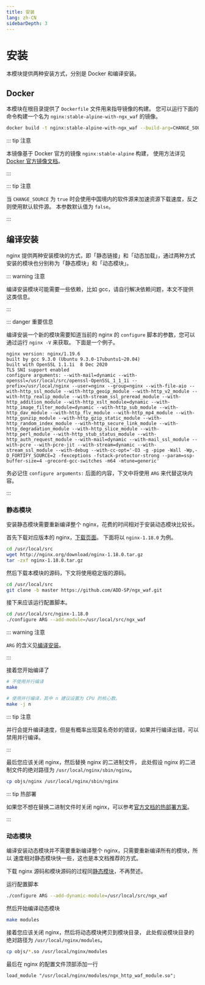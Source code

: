 ```yaml
---
title: 安装
lang: zh-CN
sidebarDepth: 3
---
```


# 安装

本模块提供两种安装方式，分别是 Docker 和编译安装。

## Docker

本模块在根目录提供了 `Dockerfile` 文件用来指导镜像的构建。
您可以运行下面的命令构建一个名为 `nginx:stable-alpine-with-ngx_waf` 的镜像。

```sh
docker build -t nginx:stable-alpine-with-ngx_waf --build-arg=CHANGE_SOURCE=true .
```

::: tip 注意

本镜像基于 Docker 官方的镜像 `nginx:stable-alpine` 构建，
使用方法详见 [Docker 官方镜像文档](https://hub.docker.com/_/nginx/)。

:::

::: tip 注意

当 `CHANGE_SOURCE` 为 `true` 时会使用中国境内的软件源来加速资源下载速度，反之则使用默认软件源。
本参数默认值为 `false`。

:::

## 编译安装

nginx 提供两种安装模块的方式，即「静态链接」和「动态加载」，通过两种方式安装的模块也分别称为「静态模块」和「动态模块」。

::: warning 注意

编译安装模块可能需要一些依赖，比如 gcc，请自行解决依赖问题，本文不提供这类信息。

:::

::: danger 重要信息

编译安装一个新的模块需要知道当前的 nginx 的 `configure` 脚本的参数，您可以通过运行 `nginx -V` 来获取。
下面是一个例子。

```
nginx version: nginx/1.19.6
built by gcc 9.3.0 (Ubuntu 9.3.0-17ubuntu1~20.04)
built with OpenSSL 1.1.1i  8 Dec 2020
TLS SNI support enabled
configure arguments: --with-mail=dynamic --with-openssl=/usr/local/src/openssl-OpenSSL_1_1_1i --prefix=/usr/local/nginx --user=nginx --group=nginx --with-file-aio --with-http_ssl_module --with-http_geoip_module --with-http_v2_module --with-http_realip_module --with-stream_ssl_preread_module --with-http_addition_module --with-http_xslt_module=dynamic --with-http_image_filter_module=dynamic --with-http_sub_module --with-http_dav_module --with-http_flv_module --with-http_mp4_module --with-http_gunzip_module --with-http_gzip_static_module --with-http_random_index_module --with-http_secure_link_module --with-http_degradation_module --with-http_slice_module --with-http_perl_module --with-http_stub_status_module --with-http_auth_request_module --with-mail=dynamic --with-mail_ssl_module --with-pcre --with-pcre-jit --with-stream=dynamic --with-stream_ssl_module --with-debug --with-cc-opt='-O3 -g -pipe -Wall -Wp,-D_FORTIFY_SOURCE=2 -fexceptions -fstack-protector-strong --param=ssp-buffer-size=4 -grecord-gcc-switches -m64 -mtune=generic'
```

务必记住 `configure arguments:` 后面的内容，下文中将使用 `ARG` 来代替这块内容。

:::

### 静态模块

安装静态模块需要重新编译整个 nginx，花费的时间相对于安装动态模块比较长。

首先下载对应版本的 nginx，[下载页面](http://nginx.org/en/download.html)。
下面将以 `nginx-1.18.0` 为例。

```sh
cd /usr/local/src
wget http://nginx.org/download/nginx-1.18.0.tar.gz
tar -zxf nginx-1.18.0.tar.gz
```

然后下载本模块的源码，下文将使用稳定版的源码。

```sh
cd /usr/local/src
git clone -b master https://github.com/ADD-SP/ngx_waf.git
```

接下来应该运行配置脚本。

```sh
cd /usr/local/src/nginx-1.18.0
./configure ARG --add-module=/usr/local/src/ngx_waf
```

::: warning 注意

`ARG` 的含义见[编译安装](#编译安装)。

:::

接着您开始编译了

```sh
# 不使用并行编译
make

# 使用并行编译，其中 n 建议设置为 CPU 的核心数。
make -j n
```

::: tip 注意

并行会提升编译速度，但是有概率出现莫名奇妙的错误，如果并行编译出错，可以禁用并行编译。

:::

最后您应该关闭 nginx，然后替换 nginx 的二进制文件，
此处假设 nginx 的二进制文件的绝对路径为 `/usr/local/nginx/sbin/nginx`。

```sh
cp objs/nginx /usr/local/nginx/sbin/nginx
```

::: tip 热部署

如果您不想在替换二进制文件时关闭 nginx，可以参考[官方文档的热部署方案](http://nginx.org/en/docs/control.html)。

:::

### 动态模块

编译安装动态模块并不需要重新编译整个 nginx，只需要重新编译所有的模块，所以
速度相对静态模块快一些，这也是本文档推荐的方式。

下载 nginx 源码和模块源码的过程同[静态模块](#静态模块)，不再赘述。

运行配置脚本

```sh
./configure ARG --add-dynamic-module=/usr/local/src/ngx_waf
```

然后开始编译动态模块

```sh
make modules
```

接着您应该关闭 nginx，然后将动态模块拷贝到模块目录，
此处假设模块目录的绝对路径为 `/usr/local/nginx/modules`。

```sh
cp objs/*.so /usr/local/nginx/modules
```

最后在 nginx 的配置文件顶部添加一行
```vim
load_module "/usr/local/nginx/modules/ngx_http_waf_module.so";
```